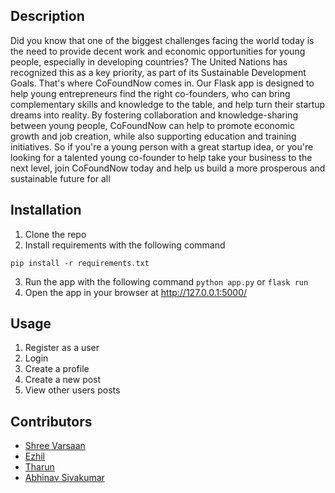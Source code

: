 <!-- Create readme content -->

## Description

Did you know that one of the biggest challenges facing the world today is the need to provide decent work and economic opportunities for young people, especially in developing countries? The United Nations has recognized this as a key priority, as part of its Sustainable Development Goals. That's where CoFoundNow comes in. Our Flask app is designed to help young entrepreneurs find the right co-founders, who can bring complementary skills and knowledge to the table, and help turn their startup dreams into reality. By fostering collaboration and knowledge-sharing between young people, CoFoundNow can help to promote economic growth and job creation, while also supporting education and training initiatives. So if you're a young person with a great startup idea, or you're looking for a talented young co-founder to help take your business to the next level, join CoFoundNow today and help us build a more prosperous and sustainable future for all

## Installation

1. Clone the repo
2. Install requirements with the following command

```
pip install -r requirements.txt
```

3. Run the app with the following command
   `python app.py`
   or
   `flask run`
4. Open the app in your browser at http://127.0.0.1:5000/

## Usage

1. Register as a user
2. Login
3. Create a profile
4. Create a new post
5. View other users posts

## Contributors

- [Shree Varsaan](https://www.github.com/shree004)
- [Ezhil](https://www.github.com/ezhil56x)
- [Tharun](https://www.github.com/TharunMTK)
- [Abhinav Sivakumar](https://www.github.com/)
